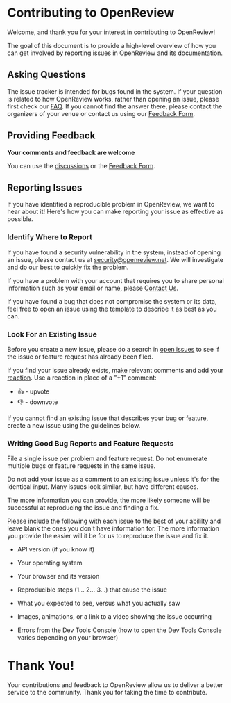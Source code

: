 # Contributing to OpenReview

Welcome, and thank you for your interest in contributing to OpenReview!

The goal of this document is to provide a high-level overview of how you can get involved by reporting issues in OpenReview and its documentation.

## Asking Questions

The issue tracker is intended for bugs found in the system. If your question is related to how OpenReview works, rather than opening an issue, please first check our [FAQ](https://openreview.net/faq). If you cannot find the answer there, please contact the organizers of your venue or contact us using our [Feedback Form](https://openreview.net/contact).

## Providing Feedback

**Your comments and feedback are welcome**

You can use the [discussions](https://github.com/openreview/openreview/discussions) or the [Feedback Form](https://openreview.net/contact).

## Reporting Issues

If you have identified a reproducible problem in OpenReview, we want to hear about it! Here's how you can make reporting your issue as effective as possible.

### Identify Where to Report

If you have found a security vulnerability in the system, instead of opening an issue, please contact us at security@openreview.net. We will investigate and do our best to quickly fix the problem.

If you have a problem with your account that requires you to share personal information such as your email or name, please [Contact Us](https://openreview.net/contact).

If you have found a bug that does not compromise the system or its data, feel free to open an issue using the template to describe it as best as you can.

### Look For an Existing Issue

Before you create a new issue, please do a search in [open issues](https://github.com/openreview/openreview/issues) to see if the issue or feature request has already been filed.

If you find your issue already exists, make relevant comments and add your [reaction](https://github.com/blog/2119-add-reactions-to-pull-requests-issues-and-comments). Use a reaction in place of a "+1" comment:

* 👍 - upvote
* 👎 - downvote

If you cannot find an existing issue that describes your bug or feature, create a new issue using the guidelines below.

### Writing Good Bug Reports and Feature Requests

File a single issue per problem and feature request. Do not enumerate multiple bugs or feature requests in the same issue.

Do not add your issue as a comment to an existing issue unless it's for the identical input. Many issues look similar, but have different causes.

The more information you can provide, the more likely someone will be successful at reproducing the issue and finding a fix.

Please include the following with each issue to the best of your abililty and leave blank the ones you don't have information for. The more information you provide the easier will it be for us to reproduce the issue and fix it.

* API version (if you know it)

* Your operating system

* Your browser and its version

* Reproducible steps (1... 2... 3...) that cause the issue

* What you expected to see, versus what you actually saw

* Images, animations, or a link to a video showing the issue occurring

* Errors from the Dev Tools Console (how to open the Dev Tools Console varies depending on your browser)

# Thank You!

Your contributions and feedback to OpenReview allow us to deliver a better service to the community. Thank you for taking the time to contribute.
